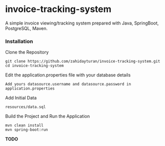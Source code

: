 # invoice-tracking-system

A simple invoice viewing/tracking system prepared with Java, SpringBoot, PostgreSQL, Maven.

### Installation
Clone the Repository
```
git clone https://github.com/zahidayturan/invoice-tracking-system.git
cd invoice-tracking-system
```
Edit the application.properties file with your database details
```
Add yours datasource.username and datasource.password in application.properties
```
Add Initial Data
```
resources/data.sql
```
Build the Project and Run the Application
```
mvn clean install
mvn spring-boot:run
```
**TODO**